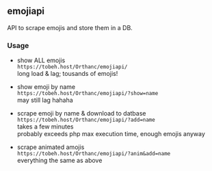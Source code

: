 ## emojiapi

API to scrape emojis and store them in a DB.

### Usage

- show ALL emojis  
`https://tobeh.host/Orthanc/emojiapi/`  
long load & lag; tousands of emojis!

- show emoji by name  
`https://tobeh.host/Orthanc/emojiapi/?show=name`  
may still lag hahaha  

- scrape emoji by name & download to datbase  
`https://tobeh.host/Orthanc/emojiapi/?add=name`   
takes a few minutes  
probably exceeds php max execution time, enough emojis anyway  

- scrape animated amojis  
`https://tobeh.host/Orthanc/emojiapi/?anim&add=name`  
everything the same as above  
